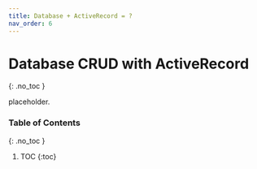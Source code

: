 ```yaml
---
title: Database + ActiveRecord = ?
nav_order: 6
---
```


<!--prettier-ignore-start-->
# Database CRUD with ActiveRecord
{: .no_toc }

placeholder.

### Table of Contents
{: .no_toc }  

1. TOC
{:toc}

<!--prettier-ignore-end-->
